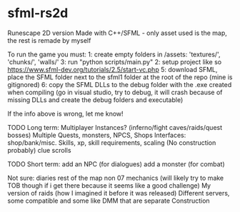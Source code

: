# sfml-rs2d
Runescape 2D version Made with C++/SFML - only asset used is the map, the rest is remade by myself

To run the game you must:
1: create empty folders in /assets: 'textures/', 'chunks/', 'walls/'
3: run "python scripts/main.py"
2: setup project like so https://www.sfml-dev.org/tutorials/2.5/start-vc.php
5: download SFML, place the SFML folder next to the sfml1 folder at the root of the repo (mine is gitignored)
6: copy the SFML DLLs to the debug folder with the .exe created when compiling (go in visual studio, try to debug, it will crash because of missing DLLs and create the debug folders and executable)

If the info above is wrong, let me know!

TODO Long term:
Multiplayer
Instances? (inferno/fight caves/raids/quest bosses)
Multiple Quests, monsters, NPCS, Shops
Interfaces: shop/bank/misc. 
Skills, xp, skill requirements, scaling (No construction probably)
clue scrolls

TODO Short term:
add an NPC (for dialogues)
add a monster (for combat)

Not sure:
diaries
rest of the map
non 07 mechanics (will likely try to make TOB though if i get there because it seems like a good challenge)
My version of raids (how I imagined it before it was released)
Different servers, some compatible and some like DMM that are separate
Construction
